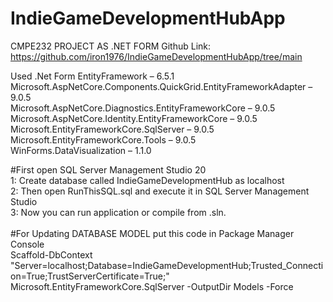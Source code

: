 # IndieGameDevelopmentHubApp
CMPE232 PROJECT AS .NET FORM 
Github Link: https://github.com/iron1976/IndieGameDevelopmentHubApp/tree/main

Used .Net Form
EntityFramework – 6.5.1  
Microsoft.AspNetCore.Components.QuickGrid.EntityFrameworkAdapter – 9.0.5   
Microsoft.AspNetCore.Diagnostics.EntityFrameworkCore – 9.0.5   
Microsoft.AspNetCore.Identity.EntityFrameworkCore – 9.0.5   
Microsoft.EntityFrameworkCore.SqlServer – 9.0.5   
Microsoft.EntityFrameworkCore.Tools – 9.0.5  
WinForms.DataVisualization – 1.1.0   


#First open SQL Server Management Studio 20<br>
1: Create database called IndieGameDevelopmentHub as localhost<br>
2: Then open RunThisSQL.sql and execute it in SQL Server Management Studio<br>
3: Now you can run application or compile from .sln.<br>
<br>
#For Updating DATABASE MODEL put this code in Package Manager Console<br>
Scaffold-DbContext "Server=localhost;Database=IndieGameDevelopmentHub;Trusted_Connection=True;TrustServerCertificate=True;" Microsoft.EntityFrameworkCore.SqlServer -OutputDir Models -Force<br>
